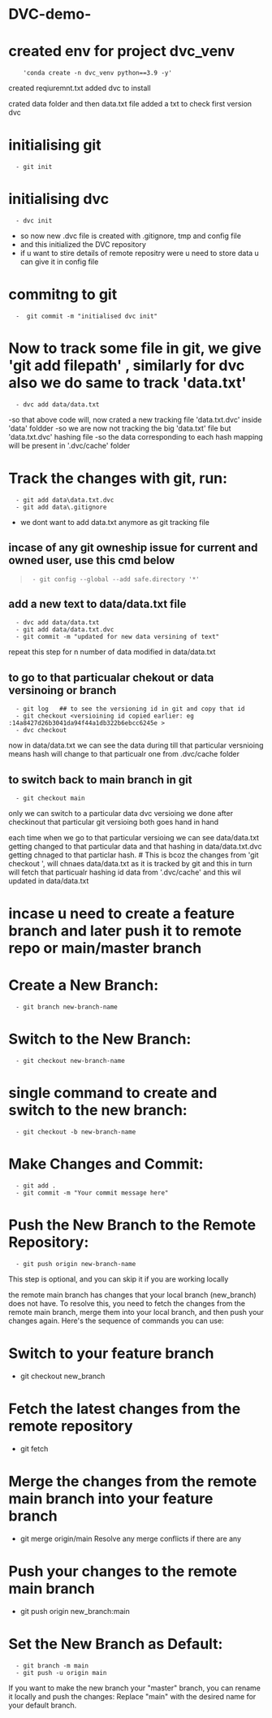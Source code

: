 # DVC-demo-



# created env for project dvc_venv
        'conda create -n dvc_venv python==3.9 -y'

created reqiuremnt.txt 
added dvc to install

crated data folder and then data.txt file
added a txt to check first version dvc

# initialising git 
      - git init

# initialising dvc
      - dvc init 

 - so now new .dvc file is created with .gitignore, tmp and config file
 - and this initialized the DVC repository
 - if u want to stire details of remote repositry were u need to store data u can give it in config file

# commitng to git
      -  git commit -m "initialised dvc init"

# Now to track some file in git, we give 'git add filepath' , similarly for dvc also we do same to track 'data.txt'
      - dvc add data/data.txt

-so that above code will, now crated a new tracking file 'data.txt.dvc' inside 'data' foldder
-so we are now not tracking the big 'data.txt' file but 'data.txt.dvc' hashing file
-so the data corresponding to each hash mapping will be present in '.dvc/cache' folder

# Track the changes with git, run:

      - git add data\data.txt.dvc
      - git add data\.gitignore
- we dont want to add data.txt anymore as git tracking file 



## incase of any git owneship issue for current and owned user, use this cmd below
>      - git config --global --add safe.directory '*'



## add a new text to data/data.txt file 

      - dvc add data/data.txt
      - git add data/data.txt.dvc
      - git commit -m "updated for new data versining of text"

repeat this step for n number of data modified in data/data.txt 

## to go to that particualar chekout or data versinoing or branch 

      - git log   ## to see the versioning id in git and copy that id
      - git checkout <versioining id copied earlier: eg :14a8427d26b3041da94f44a1db322b6ebcc6245e >
      - dvc checkout 

now in data/data.txt we can see the data during till that particular versnioing
means hash will change to that particualr one from .dvc/cache folder 

## to switch back to main branch in git

      - git checkout main

only we can switch to a particular data dvc versioing we done after checkinout that particular git versioing 
both goes hand in hand

each time when we go to that particular versioing we can see data/data.txt getting changed to that particular data and that hashing in data/data.txt.dvc getting chnaged to that particlar hash. # 
This is bcoz the changes from 'git checkout <id>', will chnaes data/data.txt as it is tracked by git and this in turn will fetch that particualr hashing id data from '.dvc/cache' and this wil updated in data/data.txt


# incase u need to create a feature branch and later push it to remote repo or main/master branch

# Create a New Branch:
      - git branch new-branch-name
# Switch to the New Branch:
      - git checkout new-branch-name
# single command to create and switch to the new branch:
      - git checkout -b new-branch-name
# Make Changes and Commit:
      - git add .
      - git commit -m "Your commit message here"
# Push the New Branch to the Remote Repository:
      - git push origin new-branch-name 
This step is optional, and you can skip it if you are working locally

 the remote main branch has changes that your local branch (new_branch) does not have. To resolve this, you need to fetch the changes from the remote main branch, merge them into your local branch, and then push your changes again. Here's the sequence of commands you can use:

# Switch to your feature branch
 - git checkout new_branch

# Fetch the latest changes from the remote repository
 - git fetch

# Merge the changes from the remote main branch into your feature branch
 - git merge origin/main
Resolve any merge conflicts if there are any

# Push your changes to the remote main branch
 - git push origin new_branch:main




# Set the New Branch as Default:
      - git branch -m main
      - git push -u origin main
If you want to make the new branch your "master" branch, you can rename it locally and push the changes:
Replace "main" with the desired name for your default branch.